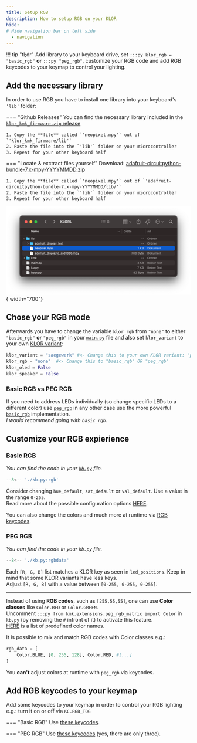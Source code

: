 ```yaml
---
title: Setup RGB
description: How to setup RGB on your KLOR
hide:
# Hide navigation bar on left side
  - navigation
---
```


!!! tip "tl;dr"
    Add library to your keyboard drive, set `:::py klor_rgb = "basic_rgb"` **or** `:::py "peg_rgb"`, customize your RGB code and add RGB keycodes to your keymap to control your lighting.
## Add the necessary library
In order to use RGB you have to install one library into your keyboard's `'lib'` folder:

=== "Github Releases"
    You can find the necessary library included in the [`klor_kmk_firmware.zip` release](https://github.com/moritz-john/kmk-config-klor/releases)

    1. Copy the **file** called `'neopixel.mpy'` out of `'klor_kmk_firmware/lib'`  
    2. Paste the file into the `'lib'` folder on your microcontroller  
    3. Repeat for your other keyboard half  

=== "Locate & exctract files yourself" 
    Download: [adafruit-circuitpython-bundle-7.x-mpy-YYYYMMDD.zip](https://github.com/adafruit/Adafruit_CircuitPython_Bundle/releases/)

    1. Copy the **file** called `'neopixel.mpy'` out of `'adafruit-circuitpython-bundle-7.x-mpy-YYYYMMDD/lib/'`  
    2. Paste the file into the `'lib'` folder on your microcontroller  
    3. Repeat for your other keyboard half  

![Image title](images/rgb_lib.png){ width="700"}

## Chose your RGB mode
Afterwards you have to change the variable `klor_rgb` from `"none"` to either `"basic_rgb"` **or** `"peg_rgb"` in your [`main.py`](../main.py) file and also set `klor_variant` to your own [KLOR variant](https://github.com/GEIGEIGEIST/klor#layouts):

```python
klor_variant = "saegewerk" #<- Change this to your own KLOR variant: "polydactyl", "konrad", "yubitsume", "saegewerk"
klor_rgb = "none"  #<- Change this to "basic_rgb" OR "peg_rgb"
klor_oled = False
klor_speaker = False
```
### Basic RGB vs PEG RGB
If you need to address LEDs individually (so change specific LEDs to a different color) use [`peg_rgb`](http://kmkfw.io/docs/peg_rgb_matrix/) in any other case use the more powerful [`basic_rgb`](http://kmkfw.io/docs/rgb/) implementation.  
*I would recommend going with `basic_rgb`.*

## Customize your RGB expierience
### Basic RGB

*You can find the code in your [`kb.py`](kb.py) file.*

```py title="kb.py"
--8<-- './kb.py:rgb'
```

Consider changing `hue_default`, `sat_default` or `val_default`. Use a value in the range `0-255`.  
Read more about the possible configuration options [HERE](http://kmkfw.io/docs/rgb/#configuration).

You can also change the colors and much more at runtime via [RGB keycodes](http://kmkfw.io/docs/rgb/#keycodes).

### PEG RGB

*You can find the code in your `kb.py` file.*

```py title="kb.py"
--8<-- './kb.py:rgbdata'
```

Each `[R, G, B]` list matches a KLOR key as seen in `led_positions`. Keep in mind that some KLOR variants have less keys.  
Adjust `[R, G, B]` with a value between `[0-255, 0-255, 0-255]`.

___

Instead of using **RGB codes**, such as `[255,55,55]`, one can use **Color classes** like `Color.RED` or `Color.GREEN`.  
Uncomment `:::py from kmk.extensions.peg_rgb_matrix import Color` in `kb.py` (by removing the `#` infront of it) to activate this feature.  
[HERE](https://github.com/KMKfw/kmk_firmware/blob/master/kmk/extensions/peg_rgb_matrix.py#L10) is a list of predefined color names.

It is possible to mix and match RGB codes with Color classes e.g.:

```py title="Example: RGB codes mixed with Color classes"
rgb_data = [
    Color.BLUE, [0, 255, 128], Color.RED, #[...]
]
```

You **can't** adjust colors at runtime with `peg_rgb` via keycodes.

## Add RGB keycodes to your keymap
Add some keycodes to your keymap in order to control your RGB lighting e.g.: turn it on or off via `KC.RGB_TOG`

=== "Basic RGB"
    Use [these keycodes](http://kmkfw.io/docs/rgb#keycodes).

=== "PEG RGB"
    Use [these keycodes](http://kmkfw.io/docs/peg_rgb_matrix/#keycodes) (yes, there are only three).